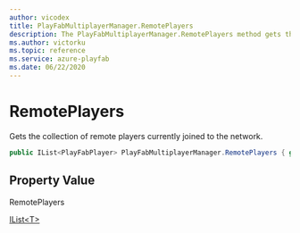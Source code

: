 ```yaml
---
author: vicodex
title: PlayFabMultiplayerManager.RemotePlayers
description: The PlayFabMultiplayerManager.RemotePlayers method gets the collection of remote players currently joined to the network.
ms.author: victorku
ms.topic: reference
ms.service: azure-playfab
ms.date: 06/22/2020
---
```


# RemotePlayers

Gets the collection of remote players currently joined to the network.

```csharp
public IList<PlayFabPlayer> PlayFabMultiplayerManager.RemotePlayers { get; }
```

## Property Value

RemotePlayers

[IList\<T>](/dotnet/api/system.collections.generic.ilist-1?view=netcore-3.1&preserve-view=true)
